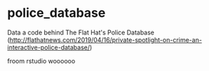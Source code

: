 # police_database
Data a code behind The Flat Hat's Police Database (http://flathatnews.com/2019/04/16/private-spotlight-on-crime-an-interactive-police-database/)

froom rstudio woooooo